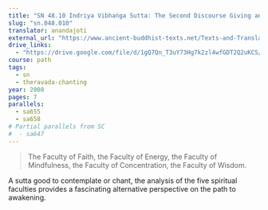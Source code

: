 ```yaml
---
title: "SN 48.10 Indriya Vibhaṅga Sutta: The Second Discourse Giving an Analysis of the Faculties"
slug: "sn.048.010"
translator: anandajoti
external_url: "https://www.ancient-buddhist-texts.net/Texts-and-Translations/Short-Pieces/Indriyavibhangasuttam.htm"
drive_links: 
  - "https://drive.google.com/file/d/1gQ7Qn_T3uY73Hg7k2zl4wfGDT2Q2uKCS/view?usp=drivesdk"
course: path
tags:
  - sn
  - theravada-chanting
year: 2008
pages: 7
parallels:
  - sa655
  - sa658
# Partial parallels from SC
#  - sa647
---
```


> The Faculty of Faith, the Faculty of Energy, the Faculty of Mindfulness, the Faculty of Concentration, the Faculty of Wisdom.

A sutta good to contemplate or chant, the analysis of the five spiritual faculties provides a fascinating alternative perspective on the path to awakening.

